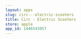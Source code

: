 ```yaml
---
layout: apps
slug: circ---electric-scooters
title: Circ - Electric Scooters
store: apple
app_id: 1446543957
---
```

